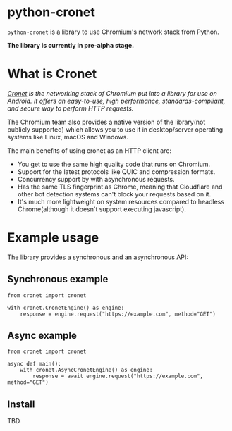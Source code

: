 # python-cronet


`python-cronet` is a library to use Chromium's network stack from Python.

**The library is currently in pre-alpha stage.**

# What is Cronet

*[Cronet](https://chromium.googlesource.com/chromium/src/+/master/components/cronet/) is the networking stack of Chromium put into a library for use on Android.
It offers an easy-to-use, high performance, standards-compliant, and secure way to perform HTTP requests.*

The Chromium team also provides a native version of the library(not publicly supported) which allows you to use
it in desktop/server operating systems like Linux, macOS and Windows.

The main benefits of using cronet as an HTTP client are:
- You get to use the same high quality code that runs on Chromium.
- Support for the latest protocols like QUIC and compression formats.
- Concurrency support by with asynchronous requests.
- Has the same TLS fingerprint as Chrome, meaning that Cloudflare and other bot detection systems can't block your requests based on it.
- It's much more lightweight on system resources compared to headless Chrome(although it doesn't support executing javascript).

# Example usage

The library provides a synchronous and an asynchronous API:


## Synchronous example
```!python
from cronet import cronet

with cronet.CronetEngine() as engine:
    response = engine.request("https://example.com", method="GET")
```

## Async example
```!python
from cronet import cronet

async def main():
    with cronet.AsyncCronetEngine() as engine:
        response = await engine.request("https://example.com", method="GET")
```


## Install
TBD
